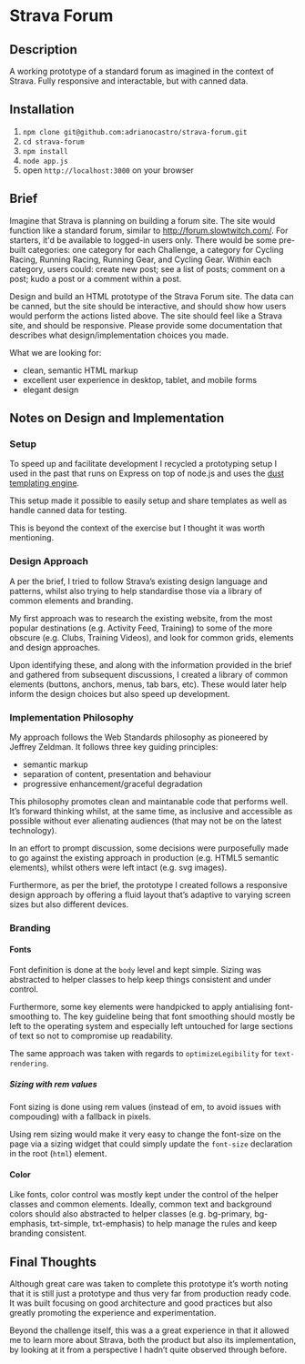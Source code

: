 # Strava Forum

## Description

A working prototype of a standard forum as imagined in the context of Strava. Fully responsive and interactable, but with canned data.

## Installation

1. `npm clone git@github.com:adrianocastro/strava-forum.git`
1. `cd strava-forum`
1. `npm install`
1. `node app.js`
1. open `http://localhost:3000` on your browser

## Brief

Imagine that Strava is planning on building a forum site. The site would function like a standard forum, similar to http://forum.slowtwitch.com/. For starters, it'd be available to logged-in users only. There would be some pre-built categories: one category for each Challenge, a category for Cycling Racing, Running Racing, Running Gear, and Cycling Gear. Within each category, users could: create new post; see a list of posts; comment on a post; kudo a post or a comment within a post.

Design and build an HTML prototype of the Strava Forum site. The data can be canned, but the site should be interactive, and should show how users would perform the actions listed above. The site should feel like a Strava site, and should be responsive. Please provide some documentation that describes what design/implementation choices you made.

What we are looking for:
- clean, semantic HTML markup
- excellent user experience in desktop, tablet, and mobile forms
- elegant design

## Notes on Design and Implementation

### Setup

To speed up and facilitate development I recycled a prototyping setup I used in the past that runs on Express on top of node.js and uses the [dust templating engine](http://linkedin.github.com/dustjs).

This setup made it possible to easily setup and share templates as well as handle canned data for testing.

This is beyond the context of the exercise but I thought it was worth mentioning.

### Design Approach

A per the brief, I tried to follow Strava’s existing design language and patterns, whilst also trying to help standardise those via a library of common elements and branding.

My first approach was to research the existing website, from the most popular destinations (e.g. Activity Feed, Training) to some of the more obscure (e.g. Clubs, Training Videos), and look for common grids, elements and design approaches.

Upon identifying these, and along with the information provided in the brief and gathered from subsequent discussions, I created a library of common elements (buttons, anchors, menus, tab bars, etc). These would later help inform the design choices but also speed up development.

### Implementation Philosophy

My approach follows the Web Standards philosophy as pioneered by Jeffrey Zeldman. It follows three key guiding principles:

- semantic markup
- separation of content, presentation and behaviour
- progressive enhancement/graceful degradation

This philosophy promotes clean and maintanable code that performs well. It’s forward thinking whilst, at the same time, as inclusive and accessible as possible without ever alienating audiences (that may not be on the latest technology). 

In an effort to prompt discussion, some decisions were purposefully made to go against the existing approach in production (e.g. HTML5 semantic elements), whilst others were left intact (e.g. svg images).

Furthermore, as per the brief, the prototype I created follows a responsive design approach by offering a fluid layout that’s adaptive to varying screen sizes but also different devices.

### Branding

#### Fonts

Font definition is done at the `body` level and kept simple. Sizing was abstracted to helper classes to help keep things consistent and under control.

Furthermore, some key elements were handpicked to apply antialising font-smoothing to. The key guideline being that font smoothing should mostly be left to the operating system and especially left untouched for large sections of text so not to compromise up readability.

The same approach was taken with regards to `optimizeLegibility` for `text-rendering`.

##### Sizing with rem values

Font sizing is done using rem values (instead of em, to avoid issues with compouding) with a fallback in pixels.

Using rem sizing would make it very easy to change the font-size on the page via a sizing widget that could simply update the `font-size` declaration in the root (`html`) element.

#### Color

Like fonts, color control was mostly kept under the control of the helper classes and common elements. Ideally, common text and background colors should also abstracted to helper classes (e.g. bg-primary, bg-emphasis, txt-simple, txt-emphasis) to help manage the rules and keep branding consistent.

## Final Thoughts

Although great care was taken to complete this prototype it’s worth noting that it is still just a prototype and thus very far from production ready code. It was built focusing on good architecture and good practices but also greatly promoting the experience and experimentation.

Beyond the challenge itself, this was a a great experience in that it allowed me to learn more about Strava, both the product but also its implementation, by looking at it from a perspective I hadn’t quite observed through before.

